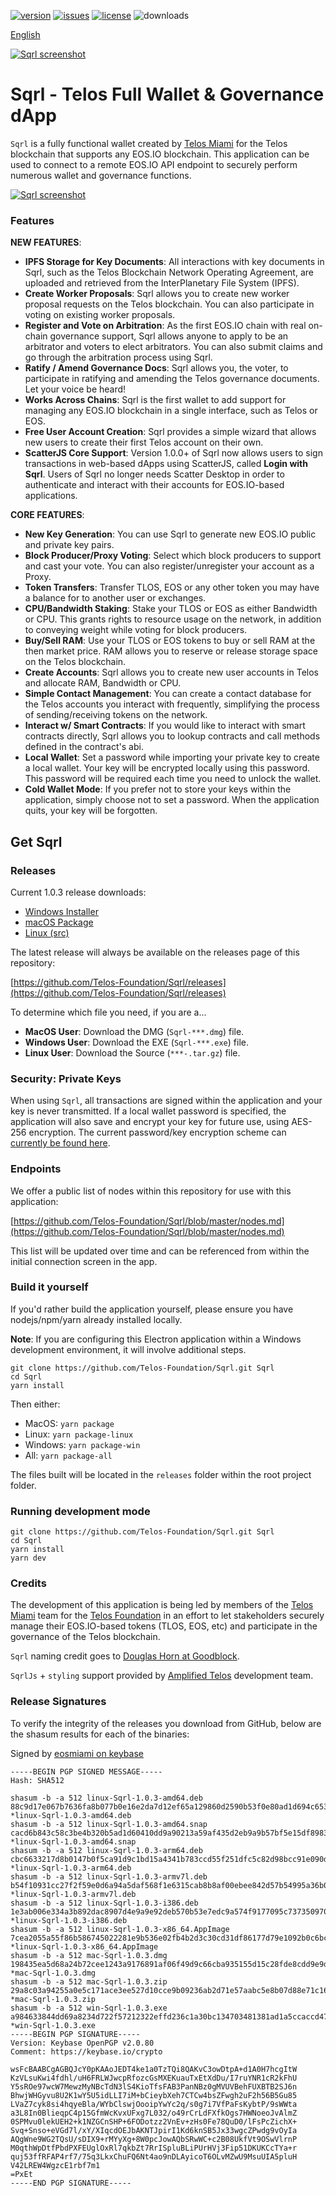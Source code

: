 [![version](https://img.shields.io/github/release/Telos-Foundation/Sqrl/all.svg)](https://github.com/Telos-Foundation/Sqrl/releases)
[![issues](https://img.shields.io/github/issues/Telos-Foundation/Sqrl.svg)](https://github.com/Telos-Foundation/Sqrl/issues)
[![license](https://img.shields.io/badge/license-MIT-blue.svg)](https://raw.githubusercontent.com/Telos-Foundation/Sqrl/master/LICENSE)
![downloads](https://img.shields.io/github/downloads/Telos-Foundation/Sqrl/total.svg)

[English](https://github.com/Telos-Foundation/Sqrl/blob/master/README.md)

[![Sqrl screenshot](https://raw.githubusercontent.com/Telos-Foundation/Sqrl/master/app/renderer/assets/images/sqrl.png)](https://raw.githubusercontent.com/Telos-Foundation/Sqrl/master/app/renderer/assets/images/sqrl.png)

# Sqrl - Telos Full Wallet & Governance dApp

`Sqrl` is a fully functional wallet created by [Telos Miami](https://eos.miami/) for the Telos blockchain that supports any EOS.IO blockchain. This application can be used to connect to a remote EOS.IO API endpoint to securely perform numerous wallet and governance functions.

[![Sqrl screenshot](https://raw.githubusercontent.com/Telos-Foundation/Sqrl/master/Sqrl.png)](https://raw.githubusercontent.com/Telos-Foundation/Sqrl/master/Sqrl.png)

### Features

**NEW FEATURES**:
- **IPFS Storage for Key Documents**: All interactions with key documents in Sqrl, such as the Telos Blockchain Network Operating Agreement, are uploaded and retrieved from the InterPlanetary File System (IPFS).
- **Create Worker Proposals**: Sqrl allows you to create new worker proposal requests on the Telos blockchain. You can also participate in voting on existing worker proposals.
- **Register and Vote on Arbitration**: As the first EOS.IO chain with real on-chain governance support, Sqrl allows anyone to apply to be an arbitrator and voters to elect arbitrators. You can also submit claims and go through the arbitration process using Sqrl.
- **Ratify / Amend Governance Docs**: Sqrl allows you, the voter, to participate in ratifying and amending the Telos governance documents. Let your voice be heard!
- **Works Across Chains**: Sqrl is the first wallet to add support for managing any EOS.IO blockchain in a single interface, such as Telos or EOS.
- **Free User Account Creation**: Sqrl provides a simple wizard that allows new users to create their first Telos account on their own.
- **ScatterJS Core Support**: Version 1.0.0+ of Sqrl now allows users to sign transactions in web-based dApps using ScatterJS, called **Login with Sqrl**. Users of Sqrl no longer needs Scatter Desktop in order to authenticate and interact with their accounts for EOS.IO-based applications.

**CORE FEATURES**:
- **New Key Generation**: You can use Sqrl to generate new EOS.IO public and private key pairs.
- **Block Producer/Proxy Voting**: Select which block producers to support and cast your vote. You can also register/unregister your account as a Proxy.
- **Token Transfers**: Transfer TLOS, EOS or any other token you may have a balance for to another user or exchanges.
- **CPU/Bandwidth Staking**: Stake your TLOS or EOS as either Bandwidth or CPU. This grants rights to resource usage on the network, in addition to conveying weight while voting for block producers.
- **Buy/Sell RAM**: Use your TLOS or EOS tokens to buy or sell RAM at the then market price. RAM allows you to reserve or release storage space on the Telos blockchain.
- **Create Accounts**: Sqrl allows you to create new user accounts in Telos and allocate RAM, Bandwidth or CPU.
- **Simple Contact Management**: You can create a contact database for the Telos accounts you interact with frequently, simplifying the process of sending/receiving tokens on the network.
- **Interact w/ Smart Contracts**: If you would like to interact with smart contracts directly, Sqrl allows you to lookup contracts and call methods defined in the contract's abi.
- **Local Wallet**: Set a password while importing your private key to create a local wallet. Your key will be encrypted locally using this password. This password will be required each time you need to unlock the wallet.
- **Cold Wallet Mode**: If you prefer not to store your keys within the application, simply choose not to set a password. When the application quits, your key will be forgotten.

## Get Sqrl

### Releases

Current 1.0.3 release downloads:

- [Windows Installer](https://github.com/Telos-Foundation/Sqrl/releases/download/1.0.3/win-Sqrl-1.0.3.exe)
- [macOS Package](https://github.com/Telos-Foundation/Sqrl/releases/download/1.0.3/mac-Sqrl-1.0.3.dmg)
- [Linux (src)](https://github.com/Telos-Foundation/Sqrl/archive/1.0.3.tar.gz)

The latest release will always be available on the releases page of this repository:

[https://github.com/Telos-Foundation/Sqrl/releases](https://github.com/Telos-Foundation/Sqrl/releases)

To determine which file you need, if you are a...

- **MacOS User**: Download the DMG (`Sqrl-***.dmg`) file.
- **Windows User**: Download the EXE (`Sqrl-***.exe`) file.
- **Linux User**: Download the Source (`***-.tar.gz`) file.

### Security: Private Keys

When using `Sqrl`, all transactions are signed within the application and your key is never transmitted. If a local wallet password is specified, the application will also save and encrypt your key for future use, using AES-256 encryption. The current password/key encryption scheme can [currently be found here](https://github.com/Telos-Foundation/Sqrl/blob/master/app/shared/actions/wallet.js#L8).

### Endpoints

We offer a public list of nodes within this repository for use with this application:

[https://github.com/Telos-Foundation/Sqrl/blob/master/nodes.md](https://github.com/Telos-Foundation/Sqrl/blob/master/nodes.md)

This list will be updated over time and can be referenced from within the initial connection screen in the app.

### Build it yourself

If you'd rather build the application yourself, please ensure you have nodejs/npm/yarn already installed locally.

**Note**: If you are configuring this Electron application within a Windows development environment, it will involve additional steps.

```
git clone https://github.com/Telos-Foundation/Sqrl.git Sqrl
cd Sqrl
yarn install
```

Then either:

- MacOS: `yarn package`
- Linux: `yarn package-linux`
- Windows: `yarn package-win`
- All: `yarn package-all`

The files built will be located in the `releases` folder within the root project folder.

### Running development mode

```
git clone https://github.com/Telos-Foundation/Sqrl.git Sqrl
cd Sqrl
yarn install
yarn dev
```

### Credits

The development of this application is being led by members of the [Telos Miami](https://eos.miami) team for the [Telos Foundation](https://telosfoundation.io) in an effort to let stakeholders securely manage their EOS.IO-based tokens (TLOS, EOS, etc) and participate in the governance of the Telos blockchain.

`Sqrl` naming credit goes to [Douglas Horn at Goodblock](https://goodblock.io/).

`SqrlJs` + `styling` support provided by [Amplified Telos](https://amplified.software/) development team.

### Release Signatures

To verify the integrity of the releases you download from GitHub, below are the shasum results for each of the binaries:

Signed by [eosmiami on keybase](https://keybase.io/eosmiami)

```
-----BEGIN PGP SIGNED MESSAGE-----
Hash: SHA512

shasum -b -a 512 linux-Sqrl-1.0.3-amd64.deb
88c9d17e067b7636fa8b077b0e16e2da7d12ef65a129860d2590b53f0e80ad1d694c653823c8cf8b3fbc72a377eade81d091c29000c0b9ef3e882978891c4d07 *linux-Sqrl-1.0.3-amd64.deb
shasum -b -a 512 linux-Sqrl-1.0.3-amd64.snap
cacd6b843c58c3be4b320b5ad1d60410dd9a90213a59af435d2eb9a9b57bf5e15df89837fdb13a0a814e886612839effb654f4192234d7623c097bef149762e4 *linux-Sqrl-1.0.3-amd64.snap
shasum -b -a 512 linux-Sqrl-1.0.3-arm64.deb
cbc6633217d8b0147b0f5ca91d9c1bd15a4341b783ccd55f251dfc5c82d98bcc91e090dc909bec392e47b68473204f16b0f28d87f7097bb0bc763d2cd55cd2e9 *linux-Sqrl-1.0.3-arm64.deb
shasum -b -a 512 linux-Sqrl-1.0.3-armv7l.deb
b54f10931cc27f2f59e0d6a94a5daf568f1e6315cab8b8af00ebee842d57b54995a36b09bf39a01a3979a174d9713413c8a2ee0056b69b745d8b57430644a029 *linux-Sqrl-1.0.3-armv7l.deb
shasum -b -a 512 linux-Sqrl-1.0.3-i386.deb
1e3ab006e334a3b892dac8907d4e9a9e92deb570b53e7edc9a574f9177095c7373509708cb4c60436359189f67d9f12d142130214fe5f2870226045601884fa4 *linux-Sqrl-1.0.3-i386.deb
shasum -b -a 512 linux-Sqrl-1.0.3-x86_64.AppImage
7cea2055a55f86b586745022281e9b536e02fb4b2d3c30cd31df86177d79e1092b0c6bc0a5ba3d359282c16b9a11950a42662be2e295b5afdbc699eecd979c0d *linux-Sqrl-1.0.3-x86_64.AppImage
shasum -b -a 512 mac-Sqrl-1.0.3.dmg
198435ea5d68a24b72cee1243a9176891af06f49d9c66cba935155d15c28fde8cdd9e9db2e0c85a094173a845dd5b3d3d97f2aeb141996d2222d4435147df641 *mac-Sqrl-1.0.3.dmg
shasum -b -a 512 mac-Sqrl-1.0.3.zip
29a8c03a94255a0e5c171ace3ee527d10cce9b09236ab2d71e57aabc5e8b07d88e71c16816f3d3b3a4cb2f09f23485cca4b7bc4d6e6f0727a7b8d759ffcf2841 *mac-Sqrl-1.0.3.zip
shasum -b -a 512 win-Sqrl-1.0.3.exe
a984633844dd69a8234d722f57212322effd236c1a30bc134703481381ad1a5ccaccd47d2b4dd8c704b146e1bfd387265690068765070dc1729675e100ad1ced *win-Sqrl-1.0.3.exe
-----BEGIN PGP SIGNATURE-----
Version: Keybase OpenPGP v2.0.80
Comment: https://keybase.io/crypto

wsFcBAABCgAGBQJcY0pKAAoJEDT4ke1a0TzTQi8QAKvC3owDtpA+d1A0H7hcgItW
KzVLsuKwi4fdhl/uH6FRLWJwcpRfozcGsMXEKuauTxEtXdDu/I7ruYNR1cR2kFhU
Y5sROe97wcW7MewzMyNBcTdN3lS4KioTfsFAB3PanNBz0gMVUVBehFUXBTB2SJ6n
BhwjWHGyvu8U2K1wY5U5idLLI7iM+bCieybXeh7CTCw4bsZFwgh2uF2h56B5Gu85
LVaZ7cyk8si4hqyeBla/WYbClswjOooipYwYc2q/s0g7i7VfPaFsKybtP/9sWWta
a3L8In0BlieqpC4p15GfmWcKvxUFxg7L032/o49rCrLdFXfkOgs7HWNoeoJvAlmZ
0SPMvu0lekUEH2+k1NZGCnSHP+6FODotzz2VnEv+zHs0Fe78QuD0/lFsPcZichX+
Svq+Snso+eVGd7l/xY/XIqcdOEJbAKNTJpirI1Kd6knSB5Jx33wgcZPwdg9vOyIa
AQgWne9WG2TQsU/sDIX9+rMYyXg+8W0pcJowAQbSRwWC+c2B08UkfVt9OSwVlrnP
M0qthWpDtfPbdPXFEUglOxRl7qkbZt7RrISpluBLiPUrHVj3Fip51DKUKCcTYa+r
quj53ffRFAP4rf7/75q3LkxChuFQ6Nt4ao9nDLAyicoT6OLvMZwU9MsuUIA5pluH
V42LREW4WgzcE1rbf7m1
=PxEt
-----END PGP SIGNATURE-----
```